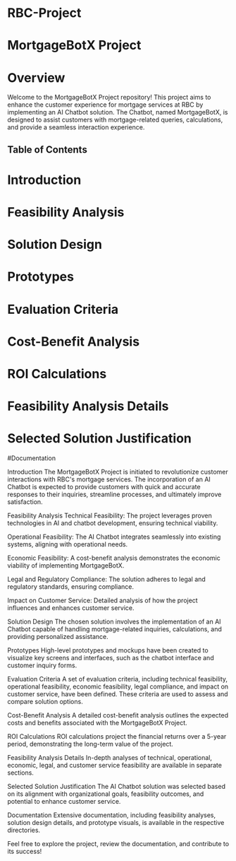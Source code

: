 # RBC-Project

# **MortgageBotX Project**

# **Overview**

Welcome to the MortgageBotX Project repository! This project aims to enhance the customer experience for mortgage services at RBC by implementing an AI Chatbot solution. The Chatbot, named MortgageBotX, is designed to assist customers with mortgage-related queries, calculations, and provide a seamless interaction experience.

## **Table of Contents**

# Introduction
# Feasibility Analysis
# Solution Design
# Prototypes
# Evaluation Criteria
# Cost-Benefit Analysis
# ROI Calculations
# Feasibility Analysis Details
# Selected Solution Justification

#Documentation

Introduction
The MortgageBotX Project is initiated to revolutionize customer interactions with RBC's mortgage services. The incorporation of an AI Chatbot is expected to provide customers with quick and accurate responses to their inquiries, streamline processes, and ultimately improve satisfaction.

Feasibility Analysis
Technical Feasibility: The project leverages proven technologies in AI and chatbot development, ensuring technical viability.

Operational Feasibility: The AI Chatbot integrates seamlessly into existing systems, aligning with operational needs.

Economic Feasibility: A cost-benefit analysis demonstrates the economic viability of implementing MortgageBotX.

Legal and Regulatory Compliance: The solution adheres to legal and regulatory standards, ensuring compliance.

Impact on Customer Service: Detailed analysis of how the project influences and enhances customer service.

Solution Design
The chosen solution involves the implementation of an AI Chatbot capable of handling mortgage-related inquiries, calculations, and providing personalized assistance.

Prototypes
High-level prototypes and mockups have been created to visualize key screens and interfaces, such as the chatbot interface and customer inquiry forms.

Evaluation Criteria
A set of evaluation criteria, including technical feasibility, operational feasibility, economic feasibility, legal compliance, and impact on customer service, have been defined. These criteria are used to assess and compare solution options.

Cost-Benefit Analysis
A detailed cost-benefit analysis outlines the expected costs and benefits associated with the MortgageBotX Project.

ROI Calculations
ROI calculations project the financial returns over a 5-year period, demonstrating the long-term value of the project.

Feasibility Analysis Details
In-depth analyses of technical, operational, economic, legal, and customer service feasibility are available in separate sections.

Selected Solution Justification
The AI Chatbot solution was selected based on its alignment with organizational goals, feasibility outcomes, and potential to enhance customer service.

Documentation
Extensive documentation, including feasibility analyses, solution design details, and prototype visuals, is available in the respective directories.

Feel free to explore the project, review the documentation, and contribute to its success!
